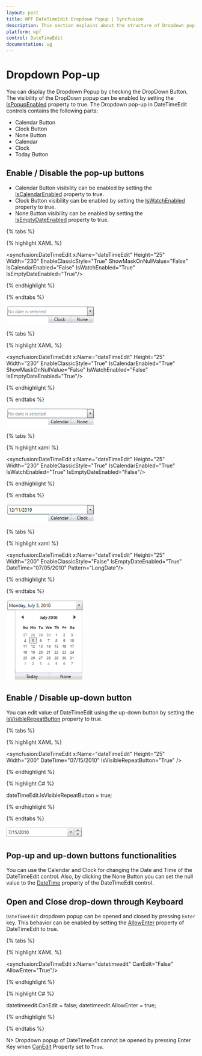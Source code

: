 ```yaml
---
layout: post
title: WPF DateTimeEdit Dropdown Popup | Syncfusion
description: This section explains about the structure of Dropdown pop-up and its basic functionalities in DateTimeEdit control.
platform: wpf
control: DateTimeEdit
documentation: ug
---
```


# Dropdown Pop-up

You can display the Dropdown Popup by checking the DropDown Button. The visibility of the DropDown popup can be enabled by setting the [IsPopupEnabled](https://help.syncfusion.com/cr/cref_files/wpf/Syncfusion.Shared.Wpf~Syncfusion.Windows.Shared.DateTimeBase~IsPopupEnabled.html) property to true. The Dropdown pop-up in DateTimeEdit controls contains the following parts:

* Calendar Button
* Clock Button
* None Button
* Calendar
* Clock
* Today Button

## Enable / Disable the pop-up buttons

* Calendar Button visibility can be enabled by setting the [IsCalendarEnabled](https://help.syncfusion.com/cr/cref_files/wpf/Syncfusion.Shared.Wpf~Syncfusion.Windows.Shared.DateTimeBase~IsCalendarEnabled.html) property to true. 
* Clock Button visibility can be enabled by setting the [IsWatchEnabled](https://help.syncfusion.com/cr/cref_files/wpf/Syncfusion.Shared.Wpf~Syncfusion.Windows.Shared.DateTimeBase~IsWatchEnabled.html) property to true. 
* None Button visibility can be enabled by setting the [IsEmptyDateEnabled](https://help.syncfusion.com/cr/cref_files/wpf/Syncfusion.Shared.Wpf~Syncfusion.Windows.Shared.DateTimeBase~IsEmptyDateEnabled.html) property to true.

{% tabs %}

{% highlight XAML %}

<syncfusion:DateTimeEdit x:Name="dateTimeEdit" Height="25" Width="230"
                         EnableClassicStyle="True" ShowMaskOnNullValue="False" 
                         IsCalendarEnabled="False" IsWatchEnabled="True" 
                         IsEmptyDateEnabled="True"/>

{% endhighlight %}

{% endtabs %}

![Disabled the calendar button in WPF DateTimeEdit](Dropdown-Popup_images/wpf-datetimeedit-disabled-calendar-button.png)

{% tabs %}

{% highlight XAML %}

<syncfusion:DateTimeEdit x:Name="dateTimeEdit" Height="25" Width="230" 
                         EnableClassicStyle="True"  IsCalendarEnabled="True" 
                         ShowMaskOnNullValue="False" IsWatchEnabled="False" 
                         IsEmptyDateEnabled="True"/>

{% endhighlight  %}

{% endtabs %}

![Disabled the clock button in WPF DateTimeEdit](Dropdown-Popup_images/wpf-datetimeedit-disabled-clock-button.png)

{% tabs %}

{% highlight xaml %}

<syncfusion:DateTimeEdit x:Name="dateTimeEdit" Height="25" Width="230" 
                         EnableClassicStyle="True" IsCalendarEnabled="True" 
                         IsWatchEnabled="True" IsEmptyDateEnabled="False"/>

{% endhighlight %}

{% endtabs %}

![Disabled the none button in WPF DateTimeEdit](Dropdown-Popup_images/wpf-datetimeedit-disabled-none-button.png)

{% tabs %}

{% highlight xaml %}

<syncfusion:DateTimeEdit x:Name="dateTimeEdit" Height="25" Width="200" 
                         EnableClassicStyle="False" IsEmptyDateEnabled="True"  
                         DateTime="07/05/2010" Pattern="LongDate"/>

{% endhighlight  %}

{% endtabs %}

![WPF DateTimeEdit with Calendar](Dropdown-Popup_images/wpf-datetimeedit-calendar.png)

## Enable / Disable up-down button

You can edit value of DateTimeEdit using the up-down button by setting the [IsVisibleRepeatButton](https://help.syncfusion.com/cr/cref_files/wpf/Syncfusion.Shared.Wpf~Syncfusion.Windows.Shared.DateTimeBase~IsVisibleRepeatButton.html) property to true. 

{% tabs %}

{% highlight XAML %}

<syncfusion:DateTimeEdit x:Name="dateTimeEdit" Height="25" Width="200" 
                         DateTime="07/15/2010" IsVisibleRepeatButton="True" />

{% endhighlight %}

{% highlight C# %}

dateTimeEdit.IsVisibleRepeatButton = true;

{% endhighlight %}

{% endtabs %}

![WPF DateTimeEdit up-down button](Dropdown-Popup_images/wpf-datetimeedit-up-down-button.png)

## Pop-up and up-down buttons functionalities

You can use the Calendar and Clock for changing the Date and Time of the DateTimeEdit control. Also, by clicking the None Button you can set the null value to the [DateTime](https://help.syncfusion.com/cr/wpf/Syncfusion.Shared.Wpf~Syncfusion.Windows.Shared.DateTimeEdit~DateTime.html) property of the DateTimeEdit control. 

## Open and Close drop-down through Keyboard

`DateTimeEdit` dropdown popup can be opened and closed by pressing `Enter` key. This behavior can be enabled by setting the [AllowEnter](https://help.syncfusion.com/cr/wpf/Syncfusion.Shared.Wpf~Syncfusion.Windows.Shared.DateTimeEdit~AllowEnter.html) property of DateTimeEdit to true.

{% tabs %}

{% highlight XAML %}

<syncfusion:DateTimeEdit x:Name="datetimeedit" CanEdit="False" AllowEnter="True"/>

{% endhighlight %}

{% highlight C# %}

datetimeedit.CanEdit = false;
datetimeedit.AllowEnter = true;

{% endhighlight %}

{% endtabs %}

N> Dropdown popup of DateTimeEdit cannot be opened by pressing Enter Key when [CanEdit](https://help.syncfusion.com/cr/cref_files/wpf/Syncfusion.Shared.Wpf~Syncfusion.Windows.Shared.DateTimeBase~CanEdit.html) Property set to `True`.
